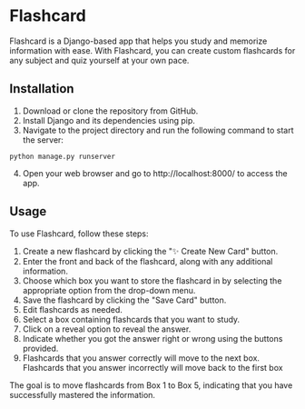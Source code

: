# Flashcard
Flashcard is a Django-based app that helps you study and memorize information with ease. With Flashcard, you can create custom flashcards for any subject and quiz yourself at your own pace.

## Installation
1. Download or clone the repository from GitHub.
2. Install Django and its dependencies using pip.
3. Navigate to the project directory and run the following command to start the server:

`python manage.py runserver`

4. Open your web browser and go to http://localhost:8000/ to access the app.

## Usage
To use Flashcard, follow these steps:

1. Create a new flashcard by clicking the "✨ Create New Card" button.
2. Enter the front and back of the flashcard, along with any additional information.
3. Choose which box you want to store the flashcard in by selecting the appropriate option from the drop-down menu.
4. Save the flashcard by clicking the "Save Card" button.
5. Edit flashcards as needed.
6. Select a box containing flashcards that you want to study.
7. Click on a reveal option to reveal the answer.
8. Indicate whether you got the answer right or wrong using the buttons provided.
9. Flashcards that you answer correctly will move to the next box. Flashcards that you answer incorrectly will move back to the first box


The goal is to move flashcards from Box 1 to Box 5, indicating that you have successfully mastered the information.
